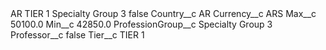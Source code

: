 <?xml version="1.0" encoding="UTF-8"?>
<CustomMetadata xmlns="http://soap.sforce.com/2006/04/metadata" xmlns:xsi="http://www.w3.org/2001/XMLSchema-instance" xmlns:xsd="http://www.w3.org/2001/XMLSchema">
    <label>AR TIER 1 Specialty Group 3</label>
    <protected>false</protected>
    <values>
        <field>Country__c</field>
        <value xsi:type="xsd:string">AR</value>
    </values>
    <values>
        <field>Currency__c</field>
        <value xsi:type="xsd:string">ARS</value>
    </values>
    <values>
        <field>Max__c</field>
        <value xsi:type="xsd:double">50100.0</value>
    </values>
    <values>
        <field>Min__c</field>
        <value xsi:type="xsd:double">42850.0</value>
    </values>
    <values>
        <field>ProfessionGroup__c</field>
        <value xsi:type="xsd:string">Specialty Group 3</value>
    </values>
    <values>
        <field>Professor__c</field>
        <value xsi:type="xsd:boolean">false</value>
    </values>
    <values>
        <field>Tier__c</field>
        <value xsi:type="xsd:string">TIER 1</value>
    </values>
</CustomMetadata>
